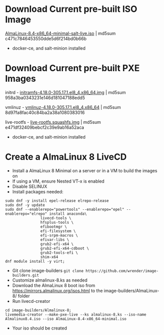 # Download Current pre-built ISO Image
[AlmaLinux-8.4-x86_64-minimal-salt-live.iso](https://www.otherdata.com/custom-images/AlmaLinux-8.4-x86_64-minimal-salt-live.iso) | md5sum c471c7846453550dde5d6f214bd0b66b
- docker-ce, and salt-minion installed
# Download Current pre-built PXE Images
initrd - [initramfs-4.18.0-305.17.1.el8_4.x86_64.img](https://www.otherdata.com/custom-images/AlmaLinux-8.4/initramfs-4.18.0-305.17.1.el8_4.x86_64.img) | md5sum 958a3ba0343231e146d181047188edd5

vmlinuz - [vmlinuz-4.18.0-305.17.1.el8_4.x86_64](https://www.otherdata.com/custom-images/AlmaLinux-8.4/vmlinuz-4.18.0-305.17.1.el8_4.x86_64) | md5sum 8d97fa8fac40c84ba2a38a1080383016

live-rootfs - [live-rootfs.squashfs.img](https://www.otherdata.com/custom-images/AlmaLinux-8.4/live-rootfs.squashfs.img) | md5sum e471df32409bebcf2c39e9ab16a52aca

- docker-ce, and salt-minion installed
# Create a AlmaLinux 8 LiveCD
- Install a AlmaLinux 8 Minimal on a server or in a VM to build the images on
- If using a VM, ensure Nested VT-x is enabled
- Disable SELINUX
- Install packages needed:
```
sudo dnf -y install epel-release elrepo-release
sudo dnf -y update
sudo dnf --enablerepo="powertools" --enablerepo="epel" --enablerepo="elrepo" install anaconda\
                livecd-tools \
                hfsplus-tools \
                efibootmgr \
                efi-filesystem \
                efi-srpm-macros \
                efivar-libs \
                grub2-efi-x64 \
                grub2-efi-x64-cdboot \
                grub2-tools-efi \
                shim-x64
dnf module install -y virt;
```
- Git clone image-builders `git clone https://github.com/wrender/image-builders.git`
- Customize almalinux-8.ks as needed
- Download the AlmaLinux 8 boot iso from https://mirrors.almalinux.org/isos.html to the image-builders/AlmaLinux-8/ folder
- Run livecd-creator
```
cd image-builders/Almalinux-8;
livemedia-creator --make-pxe-live --ks almalinux-8.ks --iso-name Almalinux8.4.iso --iso AlmaLinux-8.4-x86_64-minimal.iso
```
- Your iso should be created
